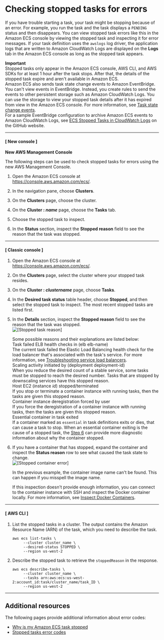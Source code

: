 # Checking stopped tasks for errors<a name="stopped-task-errors"></a>

If you have trouble starting a task, your task might be stopping because of an error\. For example, you run the task and the task displays a `PENDING` status and then disappears\. You can view stopped task errors like this in the Amazon ECS console by viewing the stopped task and inspecting it for error messages\. If your task definition uses the `awslogs` log driver, the application logs that are written to Amazon CloudWatch Logs are displayed on the **Logs** tab in the Amazon ECS console as long as the stopped task appears\.

**Important**  
Stopped tasks only appear in the Amazon ECS console, AWS CLI, and AWS SDKs for at least 1 hour after the task stops\. After that, the details of the stopped task expire and aren't available in Amazon ECS\.  
Amazon ECS also sends task state change events to Amazon EventBridge\. You can't view events in EventBridge\. Instead, you create rules to send the events to other persistent storage such as Amazon CloudWatch Logs\. You can use the storage to view your stopped task details after it has expired from view in the Amazon ECS console\. For more information, see [Task state change events](ecs_cwe_events.md#ecs_task_events)\.  
For a sample EventBridge configuration to archive Amazon ECS events to Amazon CloudWatch Logs, see [ECS Stopped Tasks in CloudWatch Logs](https://github.com/aws-samples/amazon-ecs-stopped-tasks-cwlogs#ecs-stopped-tasks-in-cloudwatch-logs) on the GitHub website\.

------
#### [ New console ]

**New AWS Management Console**

The following steps can be used to check stopped tasks for errors using the new AWS Management Console\.

1. Open the Amazon ECS console at [https://console\.aws\.amazon\.com/ecs/](https://console.aws.amazon.com/ecs/)\.

1. In the navigation pane, choose **Clusters**\.

1. On the **Clusters** page, choose the cluster\.

1. On the **Cluster : *name*** page, choose the **Tasks** tab\. 

1. Choose the stopped task to inspect\.

1. In the **Status** section, inspect the **Stopped reason** field to see the reason that the task was stopped\.

------
#### [ Classic console ]

1. Open the Amazon ECS console at [https://console\.aws\.amazon\.com/ecs/](https://console.aws.amazon.com/ecs/)\.

1. On the **Clusters** page, select the cluster where your stopped task resides\.

1. On the **Cluster : *clustername*** page, choose **Tasks**\.

1. In the **Desired task status** table header, choose **Stopped**, and then select the stopped task to inspect\. The most recent stopped tasks are listed first\.

1. In the **Details** section, inspect the **Stopped reason** field to see the reason that the task was stopped\.  
![\[Stopped task reason\]](http://docs.aws.amazon.com/AmazonECS/latest/developerguide/images/stopped_task_reason.png)

   Some possible reasons and their explanations are listed below:  
Task failed ELB health checks in \(elb elb\-name\)  
The current task failed the Elastic Load Balancing health check for the load balancer that's associated with the task's service\. For more information, see [Troubleshooting service load balancers](troubleshoot-service-load-balancers.md)\.  
Scaling activity initiated by \(deployment deployment\-id\)  
When you reduce the desired count of a stable service, some tasks must be stopped to reach the desired number\. Tasks that are stopped by downscaling services have this stopped reason\.   
Host EC2 \(instance *id*\) stopped/terminated  
If you stop or terminate a container instance with running tasks, then the tasks are given this stopped reason\.  
Container instance deregistration forced by user  
If you force the deregistration of a container instance with running tasks, then the tasks are given this stopped reason\.  
Essential container in task exited  
If a container marked as `essential` in task definitions exits or dies, that can cause a task to stop\. When an essential container exiting is the cause of a stopped task, the [Step 6](#status-reason-step) can provide more diagnostic information about why the container stopped\.

1. <a name="status-reason-step"></a>If you have a container that has stopped, expand the container and inspect the **Status reason** row to see what caused the task state to change\.  
![\[Stopped container error\]](http://docs.aws.amazon.com/AmazonECS/latest/developerguide/images/stopped_container_status_reason.png)

   In the previous example, the container image name can't be found\. This can happen if you misspell the image name\.

   If this inspection doesn't provide enough information, you can connect to the container instance with SSH and inspect the Docker container locally\. For more information, see [Inspect Docker Containers](docker-diags.md#docker-inspect)\.

------
#### [ AWS CLI ]

1. List the stopped tasks in a cluster\. The output contains the Amazon Resource Name \(ARN\) of the task, which you need to describe the task\.

   ```
   aws ecs list-tasks \
        --cluster cluster_name \
        --desired-status STOPPED \
        --region us-west-2
   ```

1. Describe the stopped task to retrieve the `stoppedReason` in the response\.

   ```
   aws ecs describe-tasks \
        --cluster cluster_name \
        --tasks arn:aws:ecs:us-west-2:account_id:task/cluster_name/task_ID \
        --region us-west-2
   ```

------

## Additional resources<a name="additional-resources"></a>

The following pages provide additional information about error codes:
+ [Why is my Amazon ECS task stopped](https://aws.amazon.com/premiumsupport/knowledge-center/ecs-task-stopped/)
+  [Stopped tasks error codes](https://docs.aws.amazon.com/AmazonECS/latest/userguide/stopped-task-error-codes.html)
